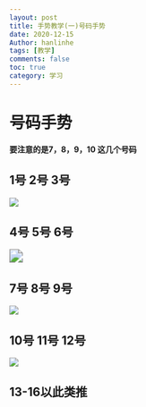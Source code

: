 ```yaml
---
layout: post
title: 手势教学(一)号码手势
date: 2020-12-15
Author: hanlinhe 
tags: [教学]
comments: false
toc: true
category: 学习
---
```


# 号码手势

**要注意的是7，8，9，10 这几个号码**

## 1号 2号 3号

![](https://i.loli.net/2020/12/16/6EQxmN1p5AaIrnz.png)

## 4号 5号 6号

<img src="https://i.loli.net/2020/12/16/5TInU8VSmKGAlHz.png" style="zoom: 150%;" />



## 7号 8号 9号

![](https://i.loli.net/2020/12/16/xTNwjE6yOgnuZVA.png)



## 10号  11号 12号

![](https://i.loli.net/2020/12/16/IwXUpga6zRlK47e.png)

## 13-16以此类推


